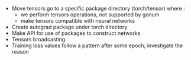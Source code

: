 - Move tensors.go to a specific package directory (torch/tensor) where :
    - we perform tensors operations, not supported by gonum
    - make tensors compatible with neural networks
- Create autograd package under torch directory
- Make API for use of packages to construct networks
- Tensors broadcasting
- Training loss values follow a pattern after some epoch; investigate the reason